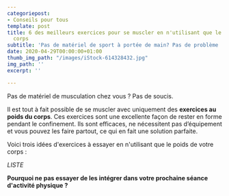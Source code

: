 ```yaml
---
categoriepost:
- Conseils pour tous
template: post
title: 6 des meilleurs exercices pour se muscler en n'utilisant que le poids de votre
  corps
subtitle: 'Pas de matériel de sport à portée de main? Pas de problème ! '
date: 2020-04-29T00:00:00+01:00
thumb_img_path: "/images/iStock-614328432.jpg"
img_path: ''
excerpt: ''

---
```

Pas de matériel de musculation chez vous ? Pas de soucis. 

Il est tout à fait possible de se muscler avec uniquement des **exercices au poids du corps**. Ces exercices sont une excellente façon de rester en forme pendant le confinement. Ils sont efficaces, ne nécessitent pas d’équipement et vous pouvez les faire partout, ce qui en fait une solution parfaite. 

Voici trois idées d'exercices à essayer en n'utilisant que le poids de votre corps : 

_LISTE_ 

**Pourquoi ne pas essayer de les intégrer dans votre prochaine séance d'activité physique ?**